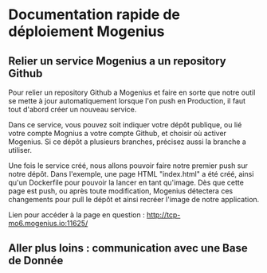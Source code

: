 # Documentation rapide de déploiement Mogenius

## Relier un service Mogenius a un repository Github
Pour relier un repository Github a Mogenius et faire en sorte que notre outil se mette à jour automatiquement lorsque l'on push en Production, il faut tout d'abord créer un nouveau service.

Dans ce service, vous pouvez soit indiquer votre dépôt publique, ou lié votre compte Mognius a votre compte Github, et choisir où activer Mogenius. Si ce dépôt a plusieurs branches, précisez aussi la branche a utiliser.

Une fois le service créé, nous allons pouvoir faire notre premier push sur notre dépôt. Dans l'exemple, une page HTML "index.html" a été créé, ainsi qu'un Dockerfile pour pouvoir la lancer en tant qu'image. Dès que cette page est push, ou après toute modification, Mogenius détectera ces changements pour pull le dépôt et ainsi recréer l'image de notre application.

Lien pour accéder à la page en question : http://tcp-mo6.mogenius.io:11625/

## Aller plus loins : communication avec une Base de Donnée

